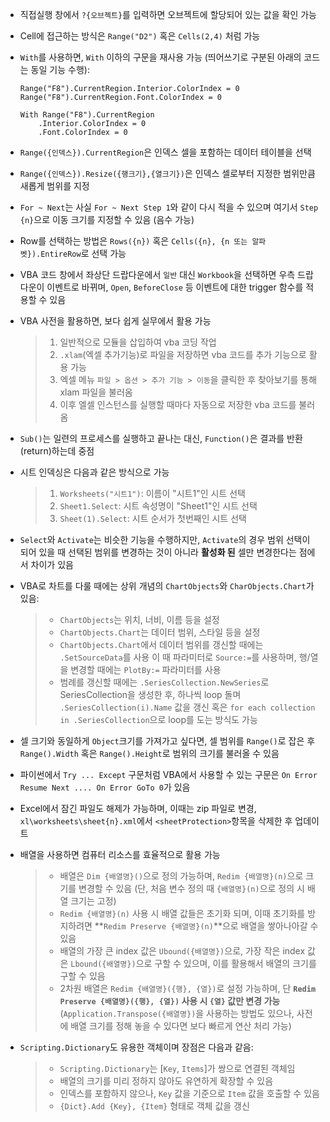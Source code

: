 - 직접실행 창에서 `?{오브젝트}`를 입력하면 오브젝트에 할당되어 있는 값을 확인 가능

- Cell에 접근하는 방식은 `Range("D2")` 혹은 `Cells(2,4)` 처럼 가능

- `With`를 사용하면, `With` 이하의 구문을 재사용 가능 (띄어쓰기로 구분된 아래의 코드는 동일 기능 수행):

  ```
  Range("F8").CurrentRegion.Interior.ColorIndex = 0
  Range("F8").CurrentRegion.Font.ColorIndex = 0
  
  With Range("F8").CurrentRegion
      .Interior.ColorIndex = 0
      .Font.ColorIndex = 0
  ```

- `Range({인덱스}).CurrentRegion`은 인덱스 셀을 포함하는 데이터 테이블을 선택

- `Range({인덱스}).Resize({행크기},{열크기})`은 인덱스 셀로부터 지정한 범위만큼 새롭게 범위를 지정

- `For ~ Next`는 사실 `For ~ Next Step 1`와 같이 다시 적을 수 있으며 여기서 `Step {n}`으로 이동 크기를 지정할 수 있음 (음수 가능)

- Row를 선택하는 방법은 `Rows({n})` 혹은 `Cells({n}, {n 또는 알파벳}).EntireRow`로 선택 가능

- VBA 코드 창에서 좌상단 드랍다운에서 `일반` 대신 `Workbook`을 선택하면 우측 드랍다운이 이벤트로 바뀌며, `Open`, `BeforeClose` 등 이벤트에 대한 trigger 함수를 적용할 수 있음

- VBA 사전을 활용하면, 보다 쉽게 실무에서 활용 가능
  > 1. 일반적으로 모듈을 삽입하여 vba 코딩 작업
  > 2. `.xlam`(엑셀 추가기능)로 파일을 저장하면 vba 코드를 추가 기능으로 활용 가능
  > 3. 엑셀 메뉴 `파일 > 옵션 > 추가 기능 > 이동`을 클릭한 후 찾아보기를 통해 xlam 파일을 불러옴
  > 4. 이후 엘셀 인스턴스를 실행할 때마다 자동으로 저장한 vba 코드를 불러옴

- `Sub()`는 일련의 프로세스를 실행하고 끝나는 대신, `Function()`은 결과를 반환(return)하는데 중점

- 시트 인덱싱은 다음과 같은 방식으로 가능

  > 1. `Worksheets("시트1")`: 이름이 "시트1"인 시트 선택
  > 2. `Sheet1.Select`: 시트 속성명이 "Sheet1"인 시트 선택
  > 3. `Sheet(1).Select`: 시트 순서가 첫번째인 시트 선택

- `Select`와 `Activate`는 비슷한 기능을 수행하지만, `Activate`의 경우 범위 선택이 되어 있을 때 선택된 범위를 변경하는 것이 아니라 **활성화 된** 셀만 변경한다는 점에서 차이가 있음

- VBA로 차트를 다룰 때에는 상위 개념의 `ChartObjects`와 `CharObjects.Chart`가 있음:

  > - `ChartObjects`는 위치, 너비, 이름 등을 설정
  > - `ChartObjects.Chart`는 데이터 범위, 스타일 등을 설정
  > - `ChartObjects.Chart`에서 데이터 범위를 갱신할 때에는 `.SetSourceData`를 사용
  >   이 때 파라미터로 `Source:=`를 사용하며, 행/열을 변경할 때에는 `PlotBy:=` 파라미터를 사용
  > - 범례를 갱신할 때에는 `.SeriesCollection.NewSeries`로 SeriesCollection을 생성한 후, 하나씩 loop 돌며 `.SeriesCollection(i).Name` 값을 갱신
  >   혹은 `for each collection in .SeriesCollection`으로 loop를 도는 방식도 가능

- 셀 크기와 동일하게 `Object`크기를 가져가고 싶다면, 셀 범위를 `Range()`로 잡은 후 `Range().Width` 혹은 `Range().Height`로 범위의 크기를 불러올 수 있음

- 파이썬에서 `Try ... Except` 구문처럼 VBA에서 사용할 수 있는 구문은 `On Error Resume Next .... On Error GoTo 0`가 있음

- Excel에서 잠긴 파일도 해제가 가능하며, 이때는 zip 파일로 변경, `xl\worksheets\sheet{n}.xml`에서 `<sheetProtection>`항목을 삭제한 후 업데이트

- 배열을 사용하면 컴퓨터 리소스를 효율적으로 활용 가능

  > - 배열은 `Dim {배열명}()`으로 정의 가능하며, `Redim {배열명}(n)`으로 크기를 변경할 수 있음 (단, 처음 변수 정의 때 `{배열명}(n)`으로 정의 시 배열 크기는 고정)
  > - `Redim {배열명}(n)` 사용 시 배열 값들은 초기화 되며, 이때 초기화를 방지하려면 **`Redim Preserve {배열명}(n)`**으로 배열을 쌓아나아갈 수 있음
  > - 배열의 가장 큰 index 값은 `Ubound({배열명})`으로, 가장 작은 index 값은 `Lbound({배열명})`으로 구할 수 있으며, 이를 활용해서 배열의 크기를 구할 수 있음
  > - 2차원 배열은 `Redim {배열명}({행}, {열})`로 설정 가능하며, 단 **`Redim Preserve {배열명}({행}, {열})` 사용 시 `{열}` 값만 변경 가능** (`Application.Transpose({배열명})`을 사용하는 방법도 있으나, 사전에 배열 크기를 정해 놓을 수 있다면 보다 빠르게 연산 처리 가능)
  
- `Scripting.Dictionary`도 유용한 객체이며 장점은 다음과 같음:

  > - `Scripting.Dictionary`는 [`Key`, `Items`]가 쌍으로 연결된 객체임
  > - 배열의 크기를 미리 정하지 않아도 유연하게 확장할 수 있음
  > - 인덱스를 포함하지 않으나, `Key` 값을 기준으로 `Item` 값을 호출할 수 있음
  > - `{Dict}.Add {Key}, {Item}` 형태로 객체 값을 갱신
